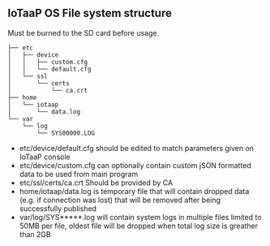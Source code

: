 ## IoTaaP OS File system structure
Must be burned to the SD card before usage. 

```
├── etc
│   ├── device
│   │   ├── custom.cfg 
│   │   └── default.cfg
│   └── ssl
│       └── certs       
│           └── ca.crt
├── home
│   └── iotaap
│       └── data.log    
└── var
    └── log
        └── SYS00000.LOG
```

- etc/device/default.cfg should be edited to match parameters given on IoTaaP console
- etc/device/custom.cfg can optionally contain custom jSON formatted data to be used from main program
- etc/ssl/certs/ca.crt Should be provided by CA
- home/iotaap/data.log is temporary file that will contain dropped data (e.g. if connection was lost) that will be removed after being successfully published
- var/log/SYS*****.log will contain system logs in multiple files limited to 50MB per file, oldest file will be dropped when total log size is greather than 2GB

